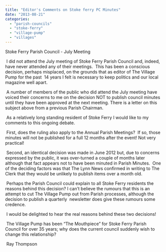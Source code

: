 ```yaml
---
title: "Editor's Comments on Stoke ferry PC Minutes"
date: "2013-08-21"
categories: 
  - "parish-councils"
  - "stoke-ferry"
  - "village-pump"
  - "villages"
---
```


Stoke Ferry Parish Council - July Meeting

 I did not attend the July meeting of Stoke Ferry Parish Council and, indeed, have never attended any of their meetings.  This has been a conscious decision, perhaps misplaced, on the grounds that as editor of The Village Pump for the past  14 years I felt is necessary to keep politics and our local magazine well apart.

 A number of members of the public who did attend the July meeting have voiced their concerns to me on the decision NOT to publish council minutes until they have been approved at the next meeting. There is a letter on this subject above from a previous Parish Chairman.

 As a relatively long standing resident of Stoke Ferry I would like to my comments to this ongoing debate.

 First, does the ruling also apply to the Annual Parish Meetings?  If so, those minutes will not be published for a full 12 months after the event! Not very practical!

 Second, an identical decision was made in June 2012 but, due to concerns expressed by the public, it was over-turned a couple of months later although that fact appears not to have been minuted in Parish Minutes.  One of the deciding factors was that The Lynn News confirmed in writing to The Clerk that they would be unlikely to publish items over a month old.

 Perhaps the Parish Council could explain to all Stoke Ferry residents the reasons behind this decision? I can’t believe the rumours that this is an attempt to cut The Village Pump out from Parish processes, although the decision to publish a quarterly  newsletter does give these rumours some credence.

 I would be delighted to hear the real reasons behind these two decisions!

 The Village Pump has been “The Mouthpiece” for Stoke Ferry Parish Council for over 35 years; why does the current council suddenly wish to change this relationship?

 Ray Thompson

